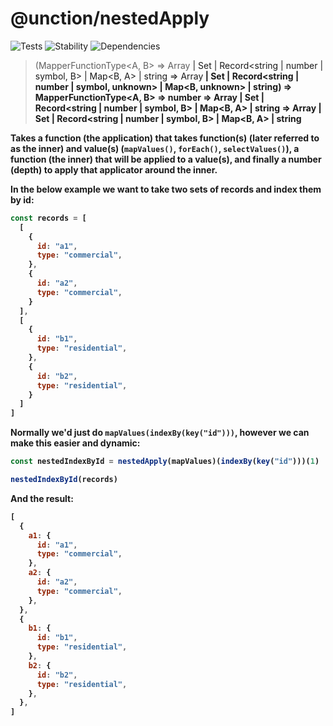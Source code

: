 # @unction/nestedApply

![Tests][BADGE_TRAVIS]
![Stability][BADGE_STABILITY]
![Dependencies][BADGE_DEPENDENCY]

> (MapperFunctionType<A, B> => Array<A> | Set<A> | Record<string | number | symbol, B> | Map<B, A> | string => Array<B> | Set<B> | Record<string | number | symbol, unknown> | Map<B, unknown> | string) =>
>   MapperFunctionType<A, B> =>
>     number =>
>       Array<A> | Set<A> | Record<string | number | symbol, B> | Map<B, A> | string =>
>         Array<A> | Set<A> | Record<string | number | symbol, B> | Map<B, A> | string

Takes a function (the application) that takes function(s) (later referred to as
the inner) and value(s) (`mapValues()`, `forEach()`, `selectValues()`), a function (the inner)
that will be applied to a value(s), and finally a number (depth) to apply that
applicator around the inner.

In the below example we want to take two sets of records and index them by id:

``` javascript
const records = [
  [
    {
      id: "a1",
      type: "commercial",
    },
    {
      id: "a2",
      type: "commercial",
    }
  ],
  [
    {
      id: "b1",
      type: "residential",
    },
    {
      id: "b2",
      type: "residential",
    }
  ]
]
```

Normally we'd just do `mapValues(indexBy(key("id")))`, however we can make this easier and dynamic:

``` javascript
const nestedIndexById = nestedApply(mapValues)(indexBy(key("id")))(1)

nestedIndexById(records)
```

And the result:

``` javascript
[
  {
    a1: {
      id: "a1",
      type: "commercial",
    },
    a2: {
      id: "a2",
      type: "commercial",
    },
  },
  {
    b1: {
      id: "b1",
      type: "residential",
    },
    b2: {
      id: "b2",
      type: "residential",
    },
  },
]
```

[BADGE_TRAVIS]: https://img.shields.io/travis/unctionjs/nestedApply.svg?maxAge=2592000&style=flat-square
[BADGE_STABILITY]: https://img.shields.io/badge/stability-strong-green.svg?maxAge=2592000&style=flat-square
[BADGE_DEPENDENCY]: https://img.shields.io/david/unctionjs/nestedApply.svg?maxAge=2592000&style=flat-square
